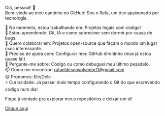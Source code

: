 Olá, pessoal! 👋  
Bem-vindo ao meu cantinho no GitHub! Sou o Rafa, um dev apaixonado por tecnologia.  

🔭 No momento, estou trabalhando em: Projetos legais com código!  
🌱 Estou aprendendo: Git, IA e como sobreviver sem dormir por causa de bugs.  
👯 Quero colaborar em: Projetos open-source que façam o mundo um lugar mais interessante.  
🤔 Preciso de ajuda com: Configurar meu GitHub direitinho (mas já estou quase lá!).  
💬 Pergunte-me sobre: Código ou como debuguei meu último pesadelo.  
📫 Como me encontrar: rafaeldesenvolvedor11@gmail.com  
😄 Pronomes: Ele/Dele  
⚡ Curiosidade: Já passei mais tempo configurando o Git do que escrevendo código num dia!  

Fique à vontade pra explorar meus repositórios e deixar um oi!  

[Clique aqui](https://rafadev64.github.io/portifolio/)  
